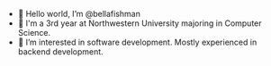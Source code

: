 - 👋 Hello world, I’m @bellafishman
- 🌱 I'm a 3rd year at Northwestern University majoring in Computer Science.
- 👀 I’m interested in software development. Mostly experienced in backend development.


<!---
bellafishman/bellafishman is a ✨ special ✨ repository because its `README.md` (this file) appears on your GitHub profile.
You can click the Preview link to take a look at your changes.
--->
